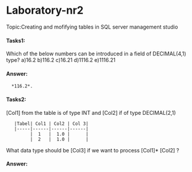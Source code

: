 # Laboratory-nr2
Topic:Creating and mofifying tables in SQL server management studio
#### Tasks1:
Which of the below numbers can be introduced in a field of DECIMAL(4,1) type?
a)16.2  b)116.2  c)16.21  d)1116.2  e)1116.21
#### Answer:
      *116.2*.
#### Tasks2:
[Col1] from the table is of type INT and [Col2] if of type DECIMAL(2,1)

       |Tabel| Col1 | Col2 | Col 3|
       |-----|------|------|------|
             |  1   |  1.0 |      |
             |  2   |  1.0 |      |
             
   What data type should be [Col3] if we want to process [Col1]* [Col2] ?
#### Answer:
